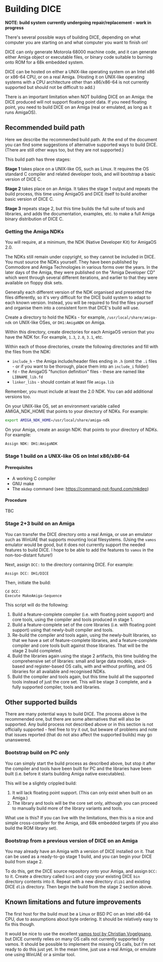 Building DICE
=============

**NOTE: build system currently undergoing repair/replacement - work in progress**

There's several possible ways of building DICE, depending on what computer you are starting on and
what computer you want to finish on!

DICE can only generate Motorola 68000 machine code, and it can generate either Amiga object or
executable files, or binary code suitable to burning onto ROM for a 68k embedded system.

DICE can be hosted on either a UNIX-like operating system on an Intel x86 or x86-64 CPU, or on a
real Amiga. (Hosting it on UNIX-like operating systems with a CPU architecture other than
x86/x86-64 is not currently supported but should not be difficult to add.)

There is an important limitation when NOT building DICE on an Amiga: the DICE produced will not
support floating point data. If you need floating point, you need to build DICE on an Amiga (real
or emulated, as long as it runs AmigaOS).


Recommended build path
----------------------

Here we describe the recommended build path. At the end of the document you can find some
suggestions of alternative supported ways to build DICE. (There are still other ways too, but they
are not supported.)

This build path has three stages:

**Stage 1** takes place on a UNIX-like OS, such as Linux. It requires the OS standard C compiler
and related developer tools, and will bootstrap a basic version of DICE C.

**Stage 2** takes place on an Amiga. It takes the stage 1 output and repeats the build process,
this time using AmigaOS and DICE itself to build another basic version of DICE C.

**Stage 3** repeats stage 2, but this time builds the full suite of tools and libraries, and adds
the documentation, examples, etc. to make a full Amiga binary distribution of DICE C.


### Getting the Amiga NDKs

You will require, at a minimum, the NDK (Native Developer Kit) for AmigaOS 2.0.

The NDKs still remain under copyright, so they cannot be included in DICE. You must source the NDKs
yourself. They have been published by Commodore and Amiga Technologies in various forms over the
years. In the later days of the Amiga, they were published on the "Amiga Developer CD" which went
through several different iterations, and earlier to that they were available on floppy disk sets.

Generally each different version of the NDK organised and presented the files differently, so it's
very difficult for the DICE build system to adapt to each known version. Instead, you will be
required to find the files yourself and organise them into a consistent form that DICE's build will
use.

Create a directory to hold the NDKs - for example, `/usr/local/share/amiga-ndk` on UNIX-like OSes,
or `DH1:AmigaNDK` on Amiga.

Within this directory, create directories for each AmigaOS version that you have the NDK for. For
example, `1.3`, `2.0`, `3.1`, etc.

Within each of those directories, create the following directories and fill with the files from the
NDK:

* `include_h` - the Amiga include/header files ending in `.h` (omit the `.i` files - or if you want
  to be thorough, place them into an `include_i` folder)
* `fd` - the AmigaOS "function definition" files - these are named like `LIBNAME_lib.fd`
* `linker_libs` - should contain at least file `amiga.lib`

Remember, you must include at least the 2.0 NDK. You can add additional versions too.

On your UNIX-like OS, set an environment variable called AMIGA_NDK_HOME that points to your
directory of NDKs. For example:

```bash
export AMIGA_NDK_HOME=/usr/local/share/amiga-ndk
```

On your Amiga, create an assign NDK: that points to your directory of NDKs. For example:

```
Assign NDK: DH1:AmigaNDK
```


### Stage 1 build on a UNIX-like OS on Intel x86/x86-64

#### Prerequisites

* A working C compiler
* GNU make
* The `mkdep` command (see: https://command-not-found.com/mkdep)

#### Procedure

TBC


### Stage 2+3 build on an Amiga

You can transfer the DICE directory onto a real Amiga, or use an emulator such as WinUAE that
supports mounting local filesystems. (Using the `vamos` emulator would be good, but it does not
currently support the needed features to build DICE. I hope to be able to add the features to
`vamos` in the non-too-distant future!)

Next, assign `DCC:` to the directory containing DICE. For example:

```
Assign DCC: DH1/DICE
```

Then, initiate the build:

```
Cd DCC:
Execute MakeAmiga-Sequence
```

This script will do the following:

1. Build a feature-complete compiler (i.e. with floating point support) and core tools, using the
   compiler and tools produced in stage 1.
1. Build a feature-complete set of the core libraries (i.e. with floating point support) using that
   newly-built compiler and tools.
1. Re-build the compiler and tools again, using the newly-built libraries, so that we have a set of
   feature-complete libraries, and a feature-complete compiler and core tools built against those
   libraries. That will be the stage 2 build completed.
1. Build the libraries again using the stage 2 artifacts, this time building the comprehensive set
   of libraries: small and large data models, stack-based and register-based OS calls, with and
   without profiling, and OS libraries for all available and recognised NDKs.
1. Build the compiler and tools again, but this time build all the supported tools instead of just
   the core set. This will be stage 3 complete, and a fully supported compiler, tools and
   libraries.


Other supported builds
----------------------

There are many potential ways to build DICE. The process above is the recommended one, but there
are some alternatives that will also be supported. Any build process not described above or in this
section is not officially supported - feel free to try it out, but beware of problems and note that
issues reported (that do not also affect the supported builds) may go unanswered.


### Bootstrap build on PC only

You can simply start the build process as described above, but stop it after the compiler and tools
have been built for PC and the libraries have been built (i.e. before it starts building Amiga
native executables).

This will be a slightly crippled build:

1. It will lack floating point support. (This can only exist when built on an Amiga.)
1. The library and tools will be the core set only, although you can proceed to manually build
   more of the library variants and tools.

What use is this? If you can live with the limitations, then this is a nice and simple
cross-compiler for the Amiga, and 68k embedded targets (if you also build the ROM library set).


### Bootstrap from a previous version of DICE on an Amiga

You may already have an Amiga with a version of DICE installed on it. That can be used as a
ready-to-go stage 1 build, and you can begin your DICE build from stage 2.

To do this, get the DICE source repository onto your Amiga, and assign `DCC:` to it. Create a
directory called `bin1` and copy your existing DICE `bin` directory contents into it. Repeat with a
new directory `dlib1` and existing DICE `dlib` directory. Then begin the build from the stage 2
section above.


Known limitations and future improvements
-----------------------------------------

The first host for the build must be a Linux or BSD PC on an Intel x86-64 CPU, due to assumptions
about byte ordering. It should be relatively easy to fix this though.

It would be nice to use the excellent [vamos tool by Christian Vogelgsang](https://github.com/cnvogelg/amitools/blob/master/docs/vamos.md),
but DICE currently relies on many OS calls not currently supported by vamos. It should be possible
to implement the missing OS calls, but I'm not ready to do this just yet. In the mean time, just
use a real Amiga, or emulate one using WinUAE or a similar tool.
